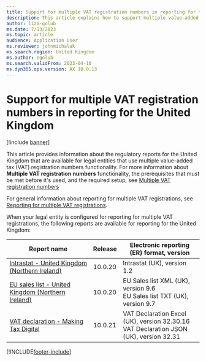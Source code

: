 ```yaml
---
title: Support for multiple VAT registration numbers in reporting for the United Kingdom
description: This article explains how to support multiple value-added tax (VAT) registration numbers in reporting for the United Kingdom.
author: liza-golub
ms.date: 7/13/2023
ms.topic: article
audience: Application User
ms.reviewer: johnmichalak
ms.search.region: United Kingdom
ms.author: egolub
ms.search.validFrom: 2023-04-10
ms.dyn365.ops.version: AX 10.0.13
---
```


# Support for multiple VAT registration numbers in reporting for the United Kingdom

[!include [banner](../../includes/banner.md)]

This article provides information about the regulatory reports for the United Kingdom that are available for legal entities that use multiple value-added tax (VAT) registration numbers functionality. For more information about **Multiple VAT registration numbers** functionality, the prerequisites that must be met before it's used, and the required setup, see [Multiple VAT registration numbers](../global/emea-multiple-vat-registration-numbers.md)

For general information about reporting for multiple VAT registrations, see [Reporting for multiple VAT registrations](../global/emea-reporting-for-multiple-vat-registrations.md).

When your legal entity is configured for reporting for multiple VAT registrations, the following reports are available for reporting for the United Kingdom:

| Report name     | Release | Electronic reporting (ER) format, version                |
|-----------------|---------|-----------------------------------|
| [Intrastat - United Kingdom (Northern Ireland)](../czech-republic/emea-cze-intrastat.md)       | 10.0.20 | Intrastat (UK), version 1.2     |
| [EU sales list - United Kingdom (Northern Ireland)](../czech-republic/emea-cze-eu-sales-list.md)   | 10.0.20 | EU Sales list XML (UK), version 9.6<br>EU Sales list TXT (UK), version 9.7  |
| [VAT declaration - Making Tax Digital](emea-gbr-mtd-vat-integration.md) | 10.0.21 | VAT Declaration Excel (UK), version 32.30.16<br>VAT Declaration JSON (UK), version 32.31 |



[!INCLUDE[footer-include](../../../includes/footer-banner.md)]
